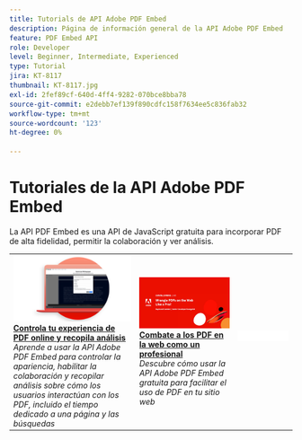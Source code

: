 ```yaml
---
title: Tutorials de API Adobe PDF Embed
description: Página de información general de la API Adobe PDF Embed
feature: PDF Embed API
role: Developer
level: Beginner, Intermediate, Experienced
type: Tutorial
jira: KT-8117
thumbnail: KT-8117.jpg
exl-id: 2fef89cf-640d-4ff4-9282-070bce8bba78
source-git-commit: e2debb7ef139f890cdfc158f7634ee5c836fab32
workflow-type: tm+mt
source-wordcount: '123'
ht-degree: 0%

---
```


# Tutoriales de la API Adobe PDF Embed

La API PDF Embed es una API de JavaScript gratuita para incorporar PDF de alta fidelidad, permitir la colaboración y ver análisis.

<table style="table-layout:fixed">
<tr>
 <td>
   <a href="controlpdfexperience.md">
      <img alt="Controla la experiencia online de tu PDF y recopila análisis" src="assets/ControlPDF_thumb.png" />
   </a>
    <div>
   <a href="controlpdfexperience.md"><strong>Controla tu experiencia de PDF online y recopila análisis</strong></a>
    </div>
    <em>Aprende a usar la API Adobe PDF Embed para controlar la apariencia, habilitar la colaboración y recopilar análisis sobre cómo los usuarios interactúan con los PDF, incluido el tiempo dedicado a una página y las búsquedas</em>
    <br>
  </td>
  <td>
   <a href="https://experienceleague.adobe.com/docs/adobe-developers-live-events/events/2021/oct2021/pdf-embed-api.html">
      <img alt="Lucha contra los PDF en la web como un profesional" src="assets/Wrangle_1280.png" />
   </a>
    <div>
   <a href="https://experienceleague.adobe.com/docs/adobe-developers-live-events/events/2021/oct2021/pdf-embed-api.html"><strong>Combate a los PDF en la web como un profesional</strong></a>
    </div>
    <em>Descubre cómo usar la API Adobe PDF Embed gratuita para facilitar el uso de PDF en tu sitio web</em>
    <br>
  </td>
  <td>
    <img alt="Separador" src="../assets/WhiteBanner_Placeholder.png" />
    <div>
    <br>
  </td>
</tr>
</table>

